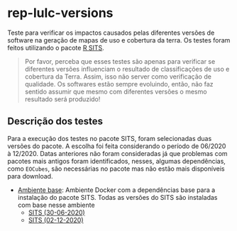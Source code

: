 # rep-lulc-versions

Teste para verificar os impactos causados pelas diferentes versões de software na geração de mapas de uso e cobertura da terra. Os testes foram feitos utilizando o pacote [R SITS](https://github.com/e-sensing/sits).

> Por favor, perceba que esses testes são apenas para verificar se diferentes versões influenciam o resultado de classificações de uso e cobertura da Terra. Assim, isso não server como verificação de qualidade. Os softwares estão sempre evoluindo, então, não faz sentido assumir que mesmo com diferentes versões o mesmo resultado será produzido!

## Descrição dos testes

Para a execução dos testes no pacote SITS, foram selecionadas duas versões do pacote. A escolha foi feita considerando o período de 06/2020 à 12/2020. Datas anteriores não foram consideradas já que problemas com pacotes mais antigos foram identificados, nesses, algumas dependências, como `EOCubes`, são necessárias no pacote mas não estão mais disponíveis para download.

- [Ambiente base](sits/base): Ambiente Docker com a dependências base para a instalação do pacote SITS. Todas as versões do SITS são instaladas com base nesse ambiente
    - [SITS (30-06-2020)](sits/30-06-2020)
    - [SITS (02-12-2020)](sits/02-12-2020)
